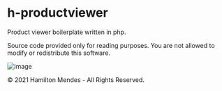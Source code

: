 # h-productviewer
Product viewer boilerplate written in php.

Source code provided only for reading purposes. You are not allowed to modify or redistribute this software.

![image](https://user-images.githubusercontent.com/77713063/146691479-3cc629e1-66c2-444e-8bd3-ac2921af0ab2.png)

© 2021 Hamilton Mendes - All Rights Reserved.
